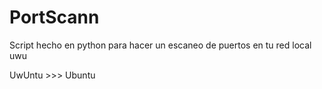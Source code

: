 # PortScann
Script hecho en python para hacer un escaneo de puertos en tu red local uwu

UwUntu >>> Ubuntu
